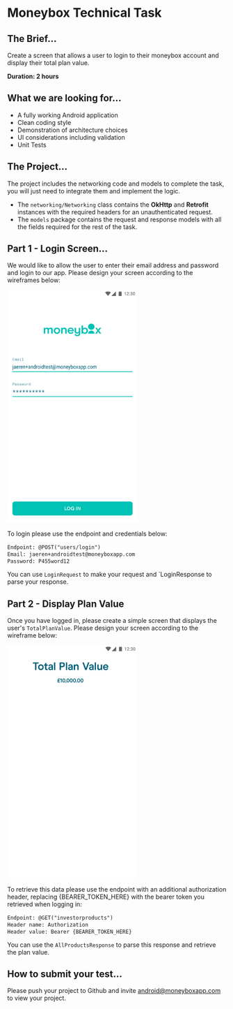 # Moneybox Technical Task

## The Brief…
Create a screen that allows a user to login to their moneybox account and display their total plan value.

**Duration: 2 hours**

## What we are looking for…
- A fully working Android application
- Clean coding style
- Demonstration of architecture choices
- UI considerations including validation
- Unit Tests

## The Project…
The project includes the networking code and models to complete the task, you will just need to integrate them and implement the logic.

- The `networking/Networking` class contains the **OkHttp** and **Retrofit** instances with the required headers for an unauthenticated request.
- The `models` package contains the request and response models with all the fields required for the rest of the task.

## Part 1 - Login Screen…
We would like to allow the user to enter their email address and password and login to our app.  Please design your screen according to the wireframes below:

<img src="/images/login.png" alt="Login" width="300"/>

To login please use the endpoint and credentials below:
```
Endpoint: @POST("users/login")
Email: jaeren+androidtest@moneyboxapp.com
Password: P455word12
```
You can use `LoginRequest` to make your request and `LoginResponse to parse your response.

## Part 2 - Display Plan Value
Once you have logged in, please create a simple screen that displays the user's `TotalPlanValue`.  Please design your screen according to the wireframe below:

<img src="/images/accounts.png" alt="Accounts" width="300"/>

To retrieve this data please use the endpoint with an additional authorization header, replacing {BEARER_TOKEN_HERE} with the bearer token you retrieved when logging in:

```
Endpoint: @GET("investorproducts")
Header name: Authorization
Header value: Bearer {BEARER_TOKEN_HERE}

```
You can use the `AllProductsResponse` to parse this response and retrieve the plan value.

## How to submit your test…
Please push your project to Github and invite android@moneyboxapp.com to view your project.
